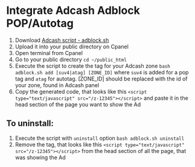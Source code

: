 # Integrate Adcash Adblock POP/Autotag

1. Download [Adcash script - adblock.sh](https://raw.githubusercontent.com/adcash/customer-scripts/master/cpanel/adblock.sh)
2. Upload it into your public directory on Cpanel
3. Open terminal from Cpanel
4. Go to your public directory `cd ~/public_html`
5. Execute the script to create the tag for your Adcash zone `bash adblock.sh add [suv4|atag] [ZONE_ID]` where `suv4` is added for a pop tag and `atag` for autotag. [ZONE_ID] should be replaced with the id of your zone, found in Adcash panel
6. Copy the generated code, that looks like this `<script type="text/javascript" src="/z-12345"></script>` and paste it in the head section of the page you want to show the Ad

## To uninstall:
1. Execute the script with `uninstall` option `bash adblock.sh uninstall`
2. Remove the tag, that looks like this `<script type="text/javascript" src="/z-12345"></script>` from the head section of all  the page, that was showing the Ad

